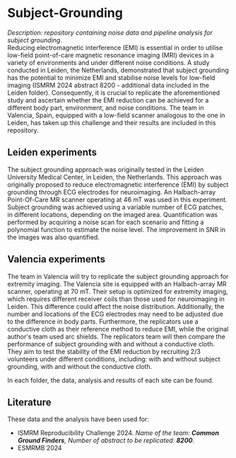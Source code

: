 # Subject-Grounding
*Description: repository containing noise data and pipeline analysis for subject grounding*.\
Reducing electromagnetic interference (EMI) is essential in order to utilise low-field point-of-care magnetic resonance imaging (MRI) devices in a variety of environments and under different noise conditions. A study conducted in Leiden, the Netherlands, demonstrated that subject grounding has the potential to minimize EMI and stabilise noise levels for low-field imaging (ISMRM 2024 abstract 8200 - additional data included in the Leiden folder). Consequently, it is crucial to replicate the aforementioned study and ascertain whether the EMI reduction can be achieved for a different body part, environment, and noise conditions. The team in Valencia, Spain, equipped with a low-field scanner analogous to the one in Leiden, has taken up this challenge and their results are included in this repository.

## Leiden experiments
The subject grounding approach was originally tested in the Leiden University Medical Center, in Leiden, the Netherlands. This approach was originally proposed to reduce electromagnetic interference (EMI) by subject grounding through ECG electrodes for neuroimaging. An Halbach-array Point-Of-Care MR scanner operating at 46 mT was used in this experiment. Subject grounding was achieved using a variable number of ECG patches, in different locations, depending on the imaged area. Quantification was performed by acquiring a noise scan for each scenario and fitting a polynomial function to estimate the noise level. The improvement in SNR in the images was also quantified.

## Valencia experiments
The team in Valencia will try to replicate the subject grounding approach for extremity imaging. The Valencia site is equipped with an Halbach-array MR scanner, operating at 70 mT. Their setup is optimized for extremity imaging, which requires different receiver coils than those used for neuroimaging in Leiden. This difference could affect the noise distribution. Additionally, the number and locations of the ECG electrodes may need to be adjusted due to the difference in body parts.
Furthermore, the replicators use a conductive cloth as their reference method to reduce EMI, while the original author's team used arc shields. The replicators team will then compare the performance of subject grounding with and without a conductive cloth. They aim to test the stability of the EMI reduction by recruiting 2/3 volunteers under different conditions, including: with and without subject grounding, with and without the conductive cloth.

In each folder, the data, analysis and results of each site can be found.

## Literature 
These data and the analysis have been used for:
- ISMRM Reproducibility Challenge 2024. *Name of the team: **Common Ground Finders**, Number of abstract to be replicated: **8200**.*
- ESMRMB 2024
